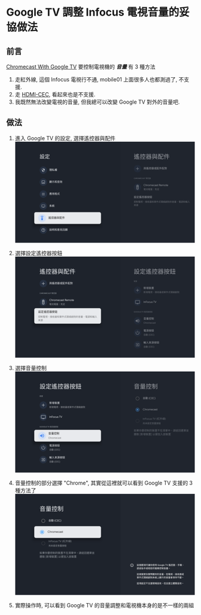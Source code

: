 # Google TV 調整 Infocus 電視音量的妥協做法


## 前言

[Chromecast With Google TV](https://store.google.com/tw/product/chromecast_google_tv) 要控制電視機的 ***音量*** 有 3 種方法
1. 走紅外線, 這個 Infocus 電視行不通, mobile01 上面很多人也都測過了, 不支援.
1. 走 [HDMI-CEC](https://zh.wikipedia.org/zh-tw/CEC), 看起來也是不支援.
1. 我既然無法改變電視的音量, 但我總可以改變 Google TV 對外的音量吧.

## 做法

1. 進入 Google TV 的設定, 選擇遙控器與配件
![ ](/zh-tw/images/software/google_tv/remote1.png)

1. 選擇設定遙控器按鈕
![ ](/zh-tw/images/software/google_tv/remote2.png)

1. 選擇音量控制
![ ](/zh-tw/images/software/google_tv/remote3.png)

1. 音量控制的部分選擇 "Chrome", 其實從這裡就可以看到 Google TV 支援的 3 種方法了
![ ](/zh-tw/images/software/google_tv/remote4.png)

1. 實際操作時, 可以看到 Google TV 的音量調整和電視機本身的是不一樣的兩組

